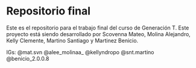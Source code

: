 # Repositorio final

Este es el repositorio para el trabajo final del curso de Generación T. Este proyecto está siendo desarrollado por Scovenna Mateo, Molina Alejandro, Kelly Clemente, Martino Santiago y Martinez Benicio.

IGs:
@mat.svn
@alee_molinaa_
@kellyndropo
@snt.martino
@benicio_2.0.0.8

